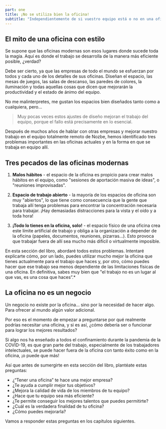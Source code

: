 ```yaml
---
part: one
title: ¡No se utiliza bien la oficina!
subtitle: "Independientemente de si vuestro equipo está o no en una oficina, es el momento de que todos empecéis a trabajar de una manera diferente"
---
```



## El mito de una oficina con estilo

Se supone que las oficinas modernas son esos lugares donde sucede toda la magia. Aquí es donde el trabajo se desarrolla de la manera más eficiente posible, ¿verdad?

Debe ser cierto, ya que las empresas de todo el mundo se esfuerzan por todos y cada uno de los detalles de sus oficinas. Diseñan el espacio, las mesas de juegos, las salas de descanso, las paredes de colores, la iluminación y todas aquellas cosas que dicen que mejorarán la productividad y el estado de ánimo del equipo.

No me malinterpretes, me gustan los espacios bien diseñados tanto como a cualquiera, pero…

> Muy pocas veces estos ajustes de diseño mejoran el trabajo del equipo, porque el fallo está precisamente en lo esencial.

Después de muchos años de hablar con otras empresas y mejorar nuestro trabajo en el equipo totalmente remoto de Nozbe, hemos identificado tres problemas importantes en las oficinas actuales y en la forma en que se trabaja en equipo allí.

## Tres pecados de las oficinas modernas

1. **Malos hábitos** - el espacio de la oficina es propicio para crear malos hábitos en el equipo, como "sesiones de aportación masiva de ideas", o "reuniones improvisadas".

2. **Espacio de trabajo abierto** - la mayoría de los espacios de oficina son muy "abiertos", lo que tiene como consecuencia que la gente que trabaja allí tenga problemas para encontrar la concentración necesaria para trabajar. ¡Hay demasiadas distracciones para la vista y el oído y a toda hora!

3. **¡Todo lo tienes en la oficina, solo!** - el espacio físico de una oficina crea este límite artificial de trabajo y obliga a la organización a depender de la oficina (papeles, documentos, reuniones, pizarras…). Esto provoca que trabajar fuera de allí sea mucho más difícil o virtualmente imposible.

En esta sección del libro, abordaré todos estos problemas. Intentaré explicarte cómo, por un lado, puedes utilizar mucho mejor la oficina que tienes actualmente para el trabajo que haces y, por otro, cómo puedes hacer que ese trabajo sea menos dependiente de las limitaciones físicas de una oficina. En definitiva, sabes muy bien que "el trabajo no es un lugar al que vas, es una cosa que haces”.*


## La oficina no es un negocio 

Un negocio no existe por la oficina… sino por la necesidad de hacer algo. Para ofrecer al mundo algún valor adicional.

Por eso es el momento de empezar a preguntarse por qué realmente podrías necesitar una oficina, y si es así, ¿cómo debería ser o funcionar para lograr los mejores resultados?

Si algo nos ha enseñado a todos el confinamiento durante la pandemia de la COVID-19, es que gran parte del trabajo, especialmente de los trabajadores intelectuales, se puede hacer fuera de la oficina con tanto éxito como en la oficina, ¡o puede que más!

Así que antes de sumergirte en esta sección del libro, plantéate estas preguntas:

- ¿“Tener una oficina” te hace una mejor empresa?
- ¿Te ayuda a cumplir mejor tus objetivos?
- ¿Mejora la calidad de vida de los miembros de tu equipo?
- ¿Hace que tu equipo sea más eficiente?
- ¿Te permite conseguir los mejores talentos que puedes permitirte?
- ¿Cuál es la verdadera finalidad de tu oficina?
- ¿Cómo puedes mejorarla?

Vamos a responder estas preguntas en los capítulos siguientes.

